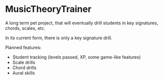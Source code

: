 # MusicTheoryTrainer
A long term pet project, that will eventually drill students in key signatures, chords, scales, etc.

In its current form, there is only a key signature drill.

Planned features:
  * Student tracking (levels passed, XP, some game-like features)
  * Scale drills
  * Chord drills
  * Aural skills

